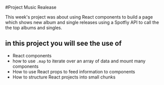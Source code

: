 #Project Music Realease 

This week's project was about using React components to build a page which shows new album and single releases using a Spotfiy API to call the the top albums and singles.

## in this project you will see the use of 

- React components
- how to use `.map` to iterate over an array of data and mount many components
- How to use React props to feed information to components
- How to structure React projects into small chunks

